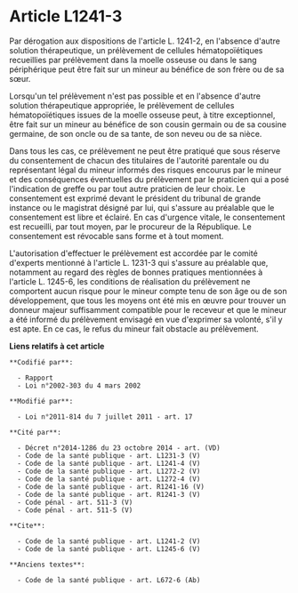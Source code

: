 # Article L1241-3

Par dérogation aux dispositions de l'article L. 1241-2, en l'absence d'autre solution thérapeutique, un prélèvement de
cellules hématopoïétiques recueillies par prélèvement dans la moelle osseuse ou dans le sang périphérique peut être fait sur
un mineur au bénéfice de son frère ou de sa sœur. 

Lorsqu'un tel prélèvement n'est pas possible et en l'absence d'autre solution thérapeutique appropriée, le prélèvement de
cellules hématopoïétiques issues de la moelle osseuse peut, à titre exceptionnel, être fait sur un mineur au bénéfice de son
cousin germain ou de sa cousine germaine, de son oncle ou de sa tante, de son neveu ou de sa nièce. 

Dans tous les cas, ce prélèvement ne peut être pratiqué que sous réserve du consentement de chacun des titulaires de
l'autorité parentale ou du représentant légal du mineur informés des risques encourus par le mineur et des conséquences
éventuelles du prélèvement par le praticien qui a posé l'indication de greffe ou par tout autre praticien de leur choix. Le
consentement est exprimé devant le président du tribunal de grande instance ou le magistrat désigné par lui, qui s'assure au
préalable que le consentement est libre et éclairé. En cas d'urgence vitale, le consentement est recueilli, par tout moyen,
par le procureur de la République. Le consentement est révocable sans forme et à tout moment. 

L'autorisation d'effectuer le prélèvement est accordée par le comité d'experts mentionné à l'article L. 1231-3 qui s'assure
au préalable que, notamment au regard des règles de bonnes pratiques mentionnées à l'article L. 1245-6, les conditions de
réalisation du prélèvement ne comportent aucun risque pour le mineur compte tenu de son âge ou de son développement, que tous
les moyens ont été mis en œuvre pour trouver un donneur majeur suffisamment compatible pour le receveur et que le mineur a
été informé du prélèvement envisagé en vue d'exprimer sa volonté, s'il y est apte. En ce cas, le refus du mineur fait
obstacle au prélèvement.

**Liens relatifs à cet article**

	**Codifié par**:

	  - Rapport
	  - Loi n°2002-303 du 4 mars 2002

	**Modifié par**:

	  - Loi n°2011-814 du 7 juillet 2011 - art. 17

	**Cité par**:

	  - Décret n°2014-1286 du 23 octobre 2014 - art. (VD)
	  - Code de la santé publique - art. L1231-3 (V)
	  - Code de la santé publique - art. L1241-4 (V)
	  - Code de la santé publique - art. L1272-2 (V)
	  - Code de la santé publique - art. L1272-4 (V)
	  - Code de la santé publique - art. R1241-16 (V)
	  - Code de la santé publique - art. R1241-3 (V)
	  - Code pénal - art. 511-3 (V)
	  - Code pénal - art. 511-5 (V)

	**Cite**:

	  - Code de la santé publique - art. L1241-2 (V)
	  - Code de la santé publique - art. L1245-6 (V)

	**Anciens textes**:

	  - Code de la santé publique - art. L672-6 (Ab)
